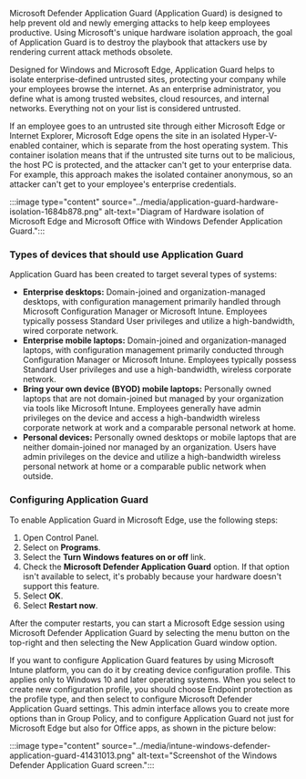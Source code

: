 Microsoft Defender Application Guard (Application Guard) is designed to help prevent old and newly emerging attacks to help keep employees productive. Using Microsoft's unique hardware isolation approach, the goal of Application Guard is to destroy the playbook that attackers use by rendering current attack methods obsolete.

Designed for Windows and Microsoft Edge, Application Guard helps to isolate enterprise-defined untrusted sites, protecting your company while your employees browse the internet. As an enterprise administrator, you define what is among trusted websites, cloud resources, and internal networks. Everything not on your list is considered untrusted.

If an employee goes to an untrusted site through either Microsoft Edge or Internet Explorer, Microsoft Edge opens the site in an isolated Hyper-V-enabled container, which is separate from the host operating system. This container isolation means that if the untrusted site turns out to be malicious, the host PC is protected, and the attacker can't get to your enterprise data. For example, this approach makes the isolated container anonymous, so an attacker can't get to your employee's enterprise credentials.

:::image type="content" source="../media/application-guard-hardware-isolation-1684b878.png" alt-text="Diagram of Hardware isolation of Microsoft Edge and Microsoft Office with Windows Defender Application Guard.":::


### Types of devices that should use Application Guard

Application Guard has been created to target several types of systems:

 - **Enterprise desktops:** Domain-joined and organization-managed desktops, with configuration management primarily handled through Microsoft Configuration Manager or Microsoft Intune. Employees typically possess Standard User privileges and utilize a high-bandwidth, wired corporate network.
 - **Enterprise mobile laptops:** Domain-joined and organization-managed laptops, with configuration management primarily conducted through Configuration Manager or Microsoft Intune. Employees typically possess Standard User privileges and use a high-bandwidth, wireless corporate network.
 - **Bring your own device (BYOD) mobile laptops:** Personally owned laptops that are not domain-joined but managed by your organization via tools like Microsoft Intune. Employees generally have admin privileges on the device and access a high-bandwidth wireless corporate network at work and a comparable personal network at home.
 - **Personal devices:** Personally owned desktops or mobile laptops that are neither domain-joined nor managed by an organization. Users have admin privileges on the device and utilize a high-bandwidth wireless personal network at home or a comparable public network when outside.


### Configuring Application Guard

To enable Application Guard in Microsoft Edge, use the following steps:

1.  Open Control Panel.
2.  Select on **Programs**.
3.  Select the **Turn Windows features on or off** link.
4.  Check the **Microsoft Defender Application Guard** option. If that option isn't available to select, it's probably because your hardware doesn't support this feature.
5.  Select **OK**.
6.  Select **Restart now**.

After the computer restarts, you can start a Microsoft Edge session using Microsoft Defender Application Guard by selecting the menu button on the top-right and then selecting the New Application Guard window option.

If you want to configure Application Guard features by using Microsoft Intune platform, you can do it by creating device configuration profile. This applies only to Windows 10 and later operating systems. When you select to create new configuration profile, you should choose Endpoint protection as the profile type, and then select to configure Microsoft Defender Application Guard settings. This admin interface allows you to create more options than in Group Policy, and to configure Application Guard not just for Microsoft Edge but also for Office apps, as shown in the picture below:

:::image type="content" source="../media/intune-windows-defender-application-guard-41431013.png" alt-text="Screenshot of the Windows Defender Application Guard screen.":::

